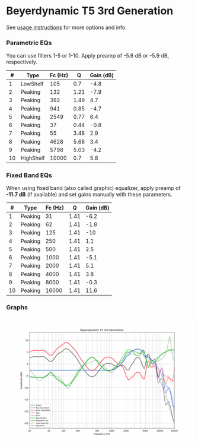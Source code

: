 # Beyerdynamic T5 3rd Generation
See [usage instructions](https://github.com/jaakkopasanen/AutoEq#usage) for more options and info.

### Parametric EQs
You can use filters 1-5 or 1-10. Apply preamp of -5.6 dB or -5.9 dB, respectively.

|   # | Type      |   Fc (Hz) |    Q |   Gain (dB) |
|-----|-----------|-----------|------|-------------|
|   1 | LowShelf  |       105 | 0.7  |        -4.8 |
|   2 | Peaking   |       132 | 1.21 |        -7.9 |
|   3 | Peaking   |       392 | 1.49 |         4.7 |
|   4 | Peaking   |       941 | 0.85 |        -4.7 |
|   5 | Peaking   |      2549 | 0.77 |         6.4 |
|   6 | Peaking   |        37 | 0.44 |        -0.8 |
|   7 | Peaking   |        55 | 3.48 |         2.9 |
|   8 | Peaking   |      4628 | 5.68 |         3.4 |
|   9 | Peaking   |      5798 | 5.03 |        -4.2 |
|  10 | HighShelf |     10000 | 0.7  |         5.8 |

### Fixed Band EQs
When using fixed band (also called graphic) equalizer, apply preamp of **-11.7 dB** (if available) and set gains manually with these parameters.

|   # | Type    |   Fc (Hz) |    Q |   Gain (dB) |
|-----|---------|-----------|------|-------------|
|   1 | Peaking |        31 | 1.41 |        -6.2 |
|   2 | Peaking |        62 | 1.41 |        -1.8 |
|   3 | Peaking |       125 | 1.41 |       -10   |
|   4 | Peaking |       250 | 1.41 |         1.1 |
|   5 | Peaking |       500 | 1.41 |         2.5 |
|   6 | Peaking |      1000 | 1.41 |        -5.1 |
|   7 | Peaking |      2000 | 1.41 |         5.1 |
|   8 | Peaking |      4000 | 1.41 |         3.8 |
|   9 | Peaking |      8000 | 1.41 |        -0.3 |
|  10 | Peaking |     16000 | 1.41 |        11.6 |

### Graphs
![](./Beyerdynamic%20T5%203rd%20Generation.png)
